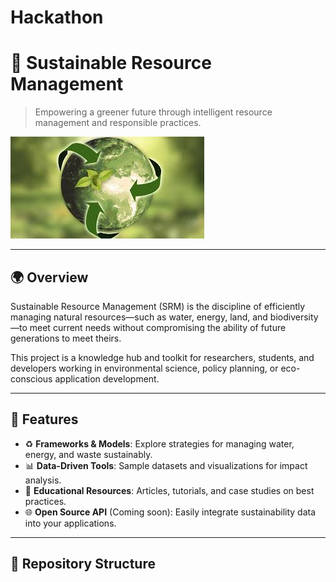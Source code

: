 # Hackathon
# 🌱 Sustainable Resource Management

> Empowering a greener future through intelligent resource management and responsible practices.

![sustainable-banner](download.jpeg) <!-- Replace with your own banner image -->

---

## 🌍 Overview

Sustainable Resource Management (SRM) is the discipline of efficiently managing natural resources—such as water, energy, land, and biodiversity—to meet current needs without compromising the ability of future generations to meet theirs.

This project is a knowledge hub and toolkit for researchers, students, and developers working in environmental science, policy planning, or eco-conscious application development.

---

## 🔧 Features

- ♻️ **Frameworks & Models**: Explore strategies for managing water, energy, and waste sustainably.
- 📊 **Data-Driven Tools**: Sample datasets and visualizations for impact analysis.
- 🧠 **Educational Resources**: Articles, tutorials, and case studies on best practices.
- 🌐 **Open Source API** (Coming soon): Easily integrate sustainability data into your applications.

---

## 📁 Repository Structure



